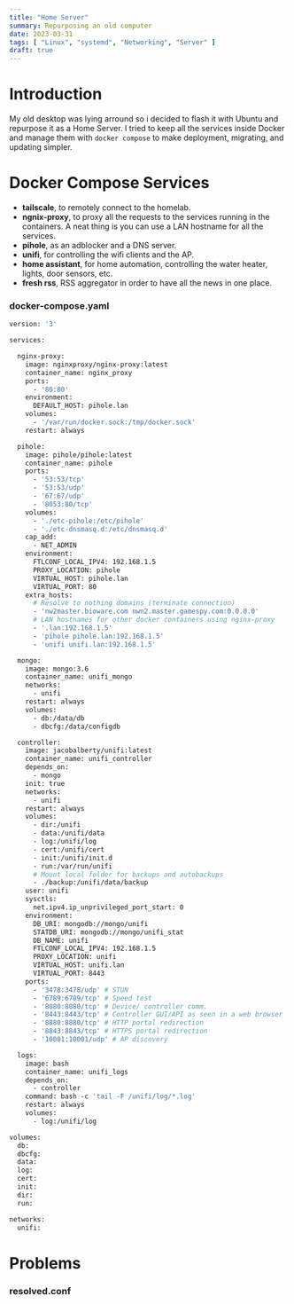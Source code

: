 ```yaml
---
title: "Home Server"
summary: Repurposing an old computer
date: 2023-03-31
tags: [ "Linux", "systemd", "Networking", "Server" ]
draft: true
---
```


# Introduction

My old desktop was lying arround so i decided to flash it with Ubuntu and repurpose it as a Home Server. I tried to keep
all the services inside Docker and manage them with `docker compose` to make deployment, migrating, and updating
simpler.

# Docker Compose Services

- **tailscale**, to remotely connect to the homelab.
- **ngnix-proxy**, to proxy all the requests to the services running in the containers. A neat thing is you can use a
  LAN hostname for all the services.
- **pihole**, as an adblocker and a DNS server.
- **unifi**, for controlling the wifi clients and the AP.
- **home assistant**, for home automation, controlling the water heater, lights, door sensors, etc.
- **fresh rss**, RSS aggregator in order to have all the news in one place.

### docker-compose.yaml

```Dockerfile
version: '3'

services:

  nginx-proxy:
    image: nginxproxy/nginx-proxy:latest
    container_name: nginx_proxy
    ports:
      - '80:80'
    environment:
      DEFAULT_HOST: pihole.lan
    volumes:
      - '/var/run/docker.sock:/tmp/docker.sock'
    restart: always

  pihole:
    image: pihole/pihole:latest
    container_name: pihole
    ports:
      - '53:53/tcp'
      - '53:53/udp'
      - '67:67/udp'
      - '8053:80/tcp'
    volumes:
      - './etc-pihole:/etc/pihole'
      - './etc-dnsmasq.d:/etc/dnsmasq.d'
    cap_add:
      - NET_ADMIN
    environment:
      FTLCONF_LOCAL_IPV4: 192.168.1.5
      PROXY_LOCATION: pihole
      VIRTUAL_HOST: pihole.lan
      VIRTUAL_PORT: 80
    extra_hosts:
      # Resolve to nothing domains (terminate connection)
      - 'nw2master.bioware.com nwn2.master.gamespy.com:0.0.0.0'
      # LAN hostnames for other docker containers using nginx-proxy
      - '.lan:192.168.1.5'
      - 'pihole pihole.lan:192.168.1.5'
      - 'unifi unifi.lan:192.168.1.5'

  mongo:
    image: mongo:3.6
    container_name: unifi_mongo
    networks:
      - unifi
    restart: always
    volumes:
      - db:/data/db
      - dbcfg:/data/configdb

  controller:
    image: jacobalberty/unifi:latest
    container_name: unifi_controller
    depends_on:
      - mongo
    init: true
    networks:
      - unifi
    restart: always
    volumes:
      - dir:/unifi
      - data:/unifi/data
      - log:/unifi/log
      - cert:/unifi/cert
      - init:/unifi/init.d
      - run:/var/run/unifi
      # Mount local folder for backups and autobackups
      - ./backup:/unifi/data/backup
    user: unifi
    sysctls:
      net.ipv4.ip_unprivileged_port_start: 0
    environment:
      DB_URI: mongodb://mongo/unifi
      STATDB_URI: mongodb://mongo/unifi_stat
      DB_NAME: unifi
      FTLCONF_LOCAL_IPV4: 192.168.1.5
      PROXY_LOCATION: unifi
      VIRTUAL_HOST: unifi.lan
      VIRTUAL_PORT: 8443
    ports:
      - '3478:3478/udp' # STUN
      - '6789:6789/tcp' # Speed test
      - '8080:8080/tcp' # Device/ controller comm.
      - '8443:8443/tcp' # Controller GUI/API as seen in a web browser
      - '8880:8880/tcp' # HTTP portal redirection
      - '8843:8843/tcp' # HTTPS portal redirection
      - '10001:10001/udp' # AP discovery

  logs:
    image: bash
    container_name: unifi_logs
    depends_on:
      - controller
    command: bash -c 'tail -F /unifi/log/*.log'
    restart: always
    volumes:
      - log:/unifi/log

volumes:
  db:
  dbcfg:
  data:
  log:
  cert:
  init:
  dir:
  run:

networks:
  unifi:
```

# Problems

### resolved.conf
